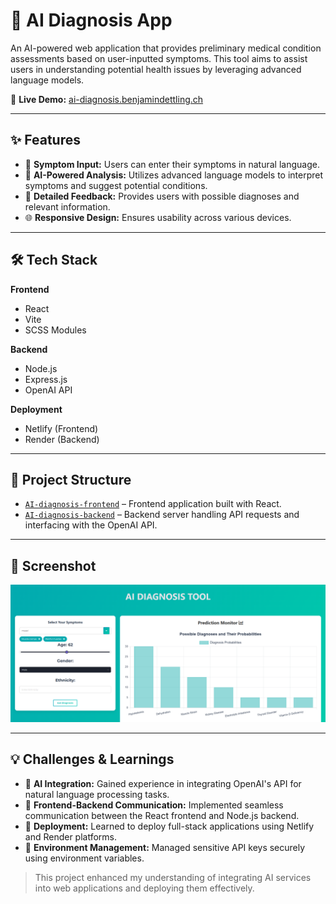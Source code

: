 # 🧬 AI Diagnosis App

An AI-powered web application that provides preliminary medical condition assessments based on user-inputted symptoms. This tool aims to assist users in understanding potential health issues by leveraging advanced language models.

🔗 **Live Demo:** [ai-diagnosis.benjamindettling.ch](https://ai-diagnosis.benjamindettling.ch)

---

## ✨ Features

- 📝 **Symptom Input:** Users can enter their symptoms in natural language.
- 🤖 **AI-Powered Analysis:** Utilizes advanced language models to interpret symptoms and suggest potential conditions.
- 📄 **Detailed Feedback:** Provides users with possible diagnoses and relevant information.
- 🌐 **Responsive Design:** Ensures usability across various devices.

---

## 🛠 Tech Stack

**Frontend**
- React
- Vite
- SCSS Modules

**Backend**
- Node.js
- Express.js
- OpenAI API

**Deployment**
- Netlify (Frontend)
- Render (Backend)

---

## 📂 Project Structure

- [`AI-diagnosis-frontend`](https://github.com/benjamindettling/AI-diagnosis-frontend) – Frontend application built with React.
- [`AI-diagnosis-backend`](https://github.com/benjamindettling/AI-diagnosis-backend) – Backend server handling API requests and interfacing with the OpenAI API.

---

## 📸 Screenshot

![AI Diagnosis App Screenshot](./diagnosis.jpg)

---

## 💡 Challenges & Learnings

- 🧠 **AI Integration:** Gained experience in integrating OpenAI's API for natural language processing tasks.
- 🔄 **Frontend-Backend Communication:** Implemented seamless communication between the React frontend and Node.js backend.
- 🚀 **Deployment:** Learned to deploy full-stack applications using Netlify and Render platforms.
- 🔐 **Environment Management:** Managed sensitive API keys securely using environment variables.

> This project enhanced my understanding of integrating AI services into web applications and deploying them effectively.

